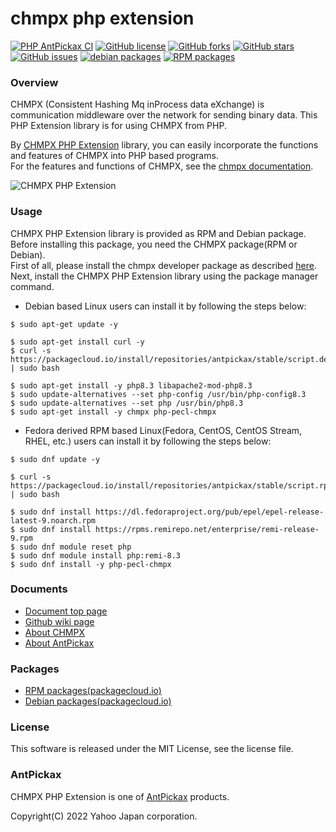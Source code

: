 chmpx php extension
====================
[![PHP AntPickax CI](https://github.com/yahoojapan/chmpx_phpext/workflows/PHP%20AntPickax%20CI/badge.svg)](https://github.com/yahoojapan/chmpx_phpext/actions)
[![GitHub license](https://img.shields.io/badge/license-MIT-blue.svg)](https://raw.githubusercontent.com/yahoojapan/chmpx_phpext/master/LICENSE)
[![GitHub forks](https://img.shields.io/github/forks/yahoojapan/chmpx_phpext.svg)](https://github.com/yahoojapan/chmpx_phpext/network)
[![GitHub stars](https://img.shields.io/github/stars/yahoojapan/chmpx_phpext.svg)](https://github.com/yahoojapan/chmpx_phpext/stargazers)
[![GitHub issues](https://img.shields.io/github/issues/yahoojapan/chmpx_phpext.svg)](https://github.com/yahoojapan/chmpx_phpext/issues)
[![debian packages](https://img.shields.io/badge/deb-packagecloud.io-844fec.svg)](https://packagecloud.io/antpickax/stable)
[![RPM packages](https://img.shields.io/badge/rpm-packagecloud.io-844fec.svg)](https://packagecloud.io/antpickax/stable)

### Overview
CHMPX (Consistent Hashing Mq inProcess data eXchange) is communication middleware over the network for sending binary data.
This PHP Extension library is for using CHMPX from PHP.  

By [CHMPX PHP Extension](https://php.chmpx.antpick.ax/) library, you can easily incorporate the functions and features of CHMPX into PHP based programs.  
For the features and functions of CHMPX, see the [chmpx documentation](https://chmpx.antpick.ax/).  

![CHMPX PHP Extension](https://php.chmpx.antpick.ax/images/top_chmpx_phpext.png)

### Usage
CHMPX PHP Extension library is provided as RPM and Debian package.  
Before installing this package, you need the CHMPX package(RPM or Debian).  
First of all, please install the chmpx developer package as described [here](https://chmpx.antpick.ax/usage.html).  
Next, install the CHMPX PHP Extension library using the package manager command.  

- Debian based Linux users can install it by following the steps below:  
```
$ sudo apt-get update -y

$ sudo apt-get install curl -y
$ curl -s https://packagecloud.io/install/repositories/antpickax/stable/script.deb.sh | sudo bash

$ sudo apt-get install -y php8.3 libapache2-mod-php8.3
$ sudo update-alternatives --set php-config /usr/bin/php-config8.3
$ sudo update-alternatives --set php /usr/bin/php8.3
$ sudo apt-get install -y chmpx php-pecl-chmpx
```
- Fedora derived RPM based Linux(Fedora, CentOS, CentOS Stream, RHEL, etc.) users can install it by following the steps below:
```
$ sudo dnf update -y

$ curl -s https://packagecloud.io/install/repositories/antpickax/stable/script.rpm.sh | sudo bash

$ sudo dnf install https://dl.fedoraproject.org/pub/epel/epel-release-latest-9.noarch.rpm
$ sudo dnf install https://rpms.remirepo.net/enterprise/remi-release-9.rpm
$ sudo dnf module reset php
$ sudo dnf module install php:remi-8.3
$ sudo dnf install -y php-pecl-chmpx
```

### Documents
- [Document top page](https://php.chmpx.antpick.ax/)
- [Github wiki page](https://github.com/yahoojapan/chmpx_phpext/wiki)
- [About CHMPX](https://chmpx.antpick.ax/)
- [About AntPickax](https://antpick.ax/)

### Packages
- [RPM packages(packagecloud.io)](https://packagecloud.io/antpickax/stable)
- [Debian packages(packagecloud.io)](https://packagecloud.io/antpickax/stable)

### License
This software is released under the MIT License, see the license file.

### AntPickax
CHMPX PHP Extension is one of [AntPickax](https://antpick.ax/) products.

Copyright(C) 2022 Yahoo Japan corporation.
